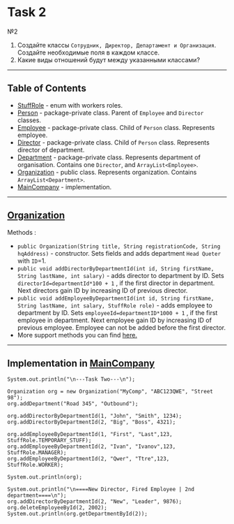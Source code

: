 # Task 2
№2
1. Создайте классы `Сотрудник, Директор, Департамент и Организация`.
   Создайте необходимые поля в каждом классе.
2. Какие виды отношений будут между указанными классами?
---
## Table of Contents
* [StuffRole](./defaults/StuffRole.java) - enum with workers roles.
* [Person](./Person.java) - package-private class. Parent of 
`Employee` and `Director` classes.
* [Employee](./Employee.java) - package-private class. 
Child of `Person` class. Represents employee.
* [Director](./Director.java) - package-private class.
  Child of `Person` class. Represents director of department.
* [Department](./Department.java) - package-private class.
Represents department of organisation. Contains one `Director`,
and  `ArrayList<Employee>`.
* [Organization](./Organization.java) - public class. Represents
 organization. Contains `ArrayList<Department>`.
* [MainCompany](./MainCompany.java) - implementation.
---
## [Organization](./Organization.java)
Methods :
* `public Organization(String title, String registrationCode, String hqAddress)` -
constructor. Sets fields and adds department `Head Queter`
with `ID`=1.
* `public void addDirectorByDepartmentId(int id, String firstName, String lastName, int salary)` -
adds director to department by ID. Sets `directorId=departmentId*100 + 1`
, if the first director in department. Next directors gain ID by increasing
ID of previous director.
* `public void addEmployeeByDepartmentId(int id, String firstName, String lastName, int salary, StuffRole role)` -
adds employee to department by ID. Sets `employeeId=departmentID*1000 + 1`
, if the first employee in department. Next employee gain ID by increasing
ID of previous employee. Employee can not be added before the first director.
* More support methods you can find [here.](./Organization.java)
---
## Implementation in [MainCompany](./MainCompany.java)
```
System.out.println("\n---Task Two---\n");

Organization org = new Organization("MyComp", "ABC123QWE", "Street 98");
org.addDepartment("Road 345", "Outbound");

org.addDirectorByDepartmentId(1, "John", "Smith", 1234);
org.addDirectorByDepartmentId(2, "Big", "Boss", 4321);

org.addEmployeeByDepartmentId(1, "First", "Last",123, StuffRole.TEMPORARY_STUFF);
org.addEmployeeByDepartmentId(2, "Ivan", "Ivanov",123, StuffRole.MANAGER);
org.addEmployeeByDepartmentId(2, "Qwer", "Ttre",123, StuffRole.WORKER);

System.out.println(org);

System.out.println("\n====New Director, Fired Employee | 2nd department====\n");
org.addDirectorByDepartmentId(2, "New", "Leader", 9876);
org.deleteEmployeeById(2, 2002);
System.out.println(org.getDepartmentById(2));
```